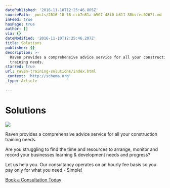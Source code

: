 ```yaml
---
datePublished: '2016-11-10T12:25:46.805Z'
sourcePath: _posts/2016-10-18-ccb7e81a-b507-48f0-b611-88bcfec0262f.md
inFeed: true
hasPage: true
author: []
via: {}
dateModified: '2016-11-10T12:25:46.207Z'
title: Solutions
publisher: {}
description: >-
  Raven provides a comprehensive advice service for all your construction
  training needs.
starred: true
url: raven-training-solutions/index.html
_context: 'http://schema.org'
_type: Article

---
```

# Solutions
![](https://the-grid-user-content.s3-us-west-2.amazonaws.com/17a36693-d1e2-4504-93f1-ba338d3b1353.jpg)

Raven provides a comprehensive advice service for all your construction training needs.

Are you struggling to find the time and resources to arrange, monitor and record your businesses learning & development needs and progress?

​Let us help you. Our consultancy operates on an hourly fee basis so you pay only for what you need - Simple!

[Book a Consultation Today][0]

[0]: https://goo.gl/forms/s8sLzQSj8DeLYycu1